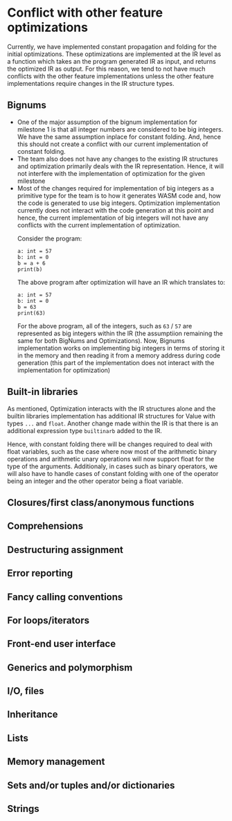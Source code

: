 # Conflict with other feature optimizations

Currently, we have implemented constant propagation and folding for the initial optimizations. These optimizations are implemented at 
the IR level as a function which takes an the program generated IR as input, and returns the optimized IR as output. For this reason, 
we tend to not have much conflicts with the other feature implementations unless the other feature implementations require changes in
the IR structure types.

## Bignums

<ul>
<li>One of the major assumption of the bignum implementation for milestone 1 is that all integer numbers are considered to be big integers. We have the same assumption inplace for constant folding. And, hence this should not create a conflict with our current implementation of constant folding.
<li>The team also does not have any changes to the existing IR structures and optimization primarily deals with the IR representation. Hence, it will not interfere with the implementation of optimization for the given milestone
<li>Most of the changes required for implementation of big integers as a primitive type for the team is to how it generates WASM code and, how the code is generated to use big integers. Optimization implementation currently does not interact with the code generation at this point and hence, the current implementation of big integers will not have any conflicts with the current implementation of optimization.

Consider the program:
```
a: int = 57
b: int = 0
b = a + 6
print(b)
```
The above program after optimization will have an IR which translates to:
```
a: int = 57
b: int = 0
b = 63
print(63)
```
For the above program, all of the integers, such as `63` / `57` are represented as big integers within the IR (the assumptiion remaining the same for both BigNums and Optimizations). Now, Bignums implementation works on implementing big integers in terms of storing it in the memory and then reading it from a memory address during code generation (this part of the implementation does not interact with the implementation for optimization)

</ul>

## Built-in libraries

As mentioned, Optimization interacts with the IR structures alone and the builtin libraries implementation has additional IR structures for Value with types `...` and `float`. Another change made within the IR is that there is an additional expression type `builtinarb` added to the IR.

Hence, with constant folding there will be changes required to deal with float variables, such as the case where now most of the arithmetic binary operations and arithmetic unary operations will now support float for the type of the arguments. Additionaly, in cases such as binary operators, we will also have to handle cases of constant folding with one of the operator being an integer and the other operator being a float variable. 







## Closures/first class/anonymous functions






## Comprehensions







## Destructuring assignment








## Error reporting








## Fancy calling conventions








## For loops/iterators






## Front-end user interface






## Generics and polymorphism






## I/O, files







## Inheritance





## Lists






## Memory management






## Sets and/or tuples and/or dictionaries








## Strings




